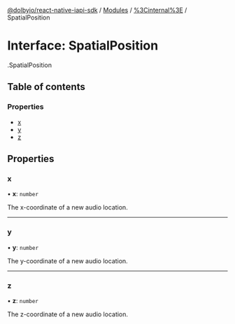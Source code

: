 [@dolbyio/react-native-iapi-sdk](../README.md) / [Modules](../modules.md) / [%3Cinternal%3E](../modules/_internal_.md) / SpatialPosition

# Interface: SpatialPosition

[<internal>](../modules/_internal_.md).SpatialPosition

## Table of contents

### Properties

- [x](_internal_.SpatialPosition.md#x)
- [y](_internal_.SpatialPosition.md#y)
- [z](_internal_.SpatialPosition.md#z)

## Properties

### x

• **x**: `number`

The x-coordinate of a new audio location.

___

### y

• **y**: `number`

The y-coordinate of a new audio location.

___

### z

• **z**: `number`

The z-coordinate of a new audio location.
